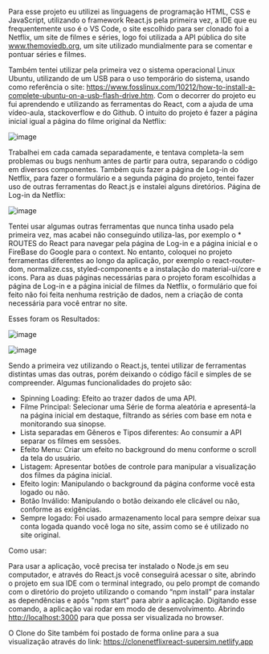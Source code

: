   Para esse projeto eu utilizei as linguagens de programação HTML, CSS e JavaScript, utilizando o framework React.js pela primeira vez, a IDE que eu frequentemente uso é o VS Code, o site escolhido para ser clonado foi a Netflix, um site de filmes e séries, logo foi utilizada a API pública do site www.themoviedb.org, um site utilizado mundialmente para se comentar e pontuar séries e filmes.
  
   Também tentei utilizar pela primeira vez o sistema operacional Linux Ubuntu, utilizando de um USB para o uso temporário do sistema, usando como referência o site: <https://www.fosslinux.com/10212/how-to-install-a-complete-ubuntu-on-a-usb-flash-drive.htm>.
   Com o decorrer do projeto eu fui aprendendo e utilizando as ferramentas do React, com a ajuda de uma vídeo-aula, stackoverflow e do Github. O intuito do projeto é fazer a página inicial igual a página do filme original da Netflix: 
   
   ![image](https://user-images.githubusercontent.com/47496980/138907511-fb6c79ff-28c5-40cd-94eb-26461d9b4c74.png)

  Trabalhei em cada camada separadamente, e tentava completa-la sem problemas ou bugs nenhum antes de partir para outra, separando o código em diversos componentes. Também quis fazer a página de Log-in do Netflix, para fazer o formulário e a segunda página do projeto, tentei fazer uso de outras ferramentas do React.js e instalei alguns diretórios. Página de Log-in da Netflix: 
  
  ![image](https://user-images.githubusercontent.com/47496980/138907772-771bb3b7-d75c-4a4d-81b3-4cbf7f4509fd.png)

  Tentei usar algumas outras ferramentas que nunca tinha usado pela primeira vez, mas acabei não conseguindo utiliza-las, por exemplo o * ROUTES do React para navegar pela página de Log-in e a página inicial e o FireBase do Google para o context.
  No entanto, coloquei no projeto ferramentas diferentes ao longo da aplicação, por exemplo o react-router-dom, normalize.css, styled-components e a instalação do material-ui/core e icons. Para as duas páginas necessárias para o projeto foram escolhidas a página de Log-in e a página inicial de filmes da Netflix, o formulário que foi feito não foi feita nenhuma restrição de dados, nem a criação de conta necessária para você entrar no site.
  
  Esses foram os Resultados:
  
  ![image](https://user-images.githubusercontent.com/47496980/138908189-e194648a-2db1-4595-8a65-6272ce192345.png)

  ![image](https://user-images.githubusercontent.com/47496980/138908279-5f3643ce-ed16-447f-82f4-f5c4f303962e.png)

  
  Sendo a primeira vez utilizando o React.js, tentei utilizar de ferramentas distintas umas das outras, porém deixando o código fácil e simples de se compreender. 
  Algumas funcionalidades do projeto são:
  
 - Spinning Loading: Efeito ao trazer dados de uma API.
 - Filme Principal: Selecionar uma Série de forma aleatória e apresentá-la na página inicial em destaque, filtrando as séries com base em nota e monitorando sua sinopse.
 - Lista separadas em Gêneros e Tipos diferentes: Ao consumir a API separar os filmes em sessões.
 - Efeito Menu: Criar um efeito no background do menu conforme o scroll da tela do usuário.
 - Listagem: Apresentar botões de controle para manipular a visualização dos filmes da página inicial.
 - Efeito login: Manipulando o background da página conforme você esta logado ou não.
 - Botão Inválido: Manipulando o botão deixando ele clicável ou não, conforme as exigências.
 - Sempre logado: Foi usado armazenamento local para sempre deixar sua conta logada quando você loga no site, assim como se é utilizado no site original.
 
Como usar:

  Para usar a aplicação, você precisa ter instalado o Node.js em seu computador, e através do React.js você conseguirá acessar o site, abrindo o projeto em sua IDE com o terminal integrado, ou pelo prompt de comando com o diretório do projeto utilizando o comando “npm install” para instalar as dependências e após "npm start" para abrir a aplicação.
  Digitando esse comando, a aplicação vai rodar em modo de desenvolvimento.
  Abrindo [http://localhost:3000](http://localhost:3000) para que possa ser visualizada no browser.
  
  O Clone do Site também foi postado de forma online para a sua visualização através do link: https://clonenetflixreact-supersim.netlify.app 

